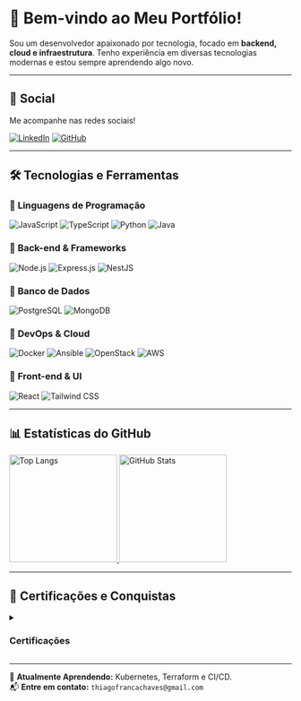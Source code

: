 # 🚀 Bem-vindo ao Meu Portfólio!

Sou um desenvolvedor apaixonado por tecnologia, focado em **backend, cloud e infraestrutura**. Tenho experiência em diversas tecnologias modernas e estou sempre aprendendo algo novo.

---

## 📢 Social
Me acompanhe nas redes sociais!

[![LinkedIn](https://img.shields.io/badge/-LinkedIn-0A66C2?style=for-the-badge&logo=linkedin&logoColor=white)](https://www.linkedin.com/in/thiago-oliveira-771006235)
[![GitHub](https://img.shields.io/badge/-GitHub-181717?style=for-the-badge&logo=github&logoColor=white)](https://github.com/ThiagoOFC)
<!--
[![Instagram](https://img.shields.io/badge/-Instagram-E4405F?style=for-the-badge&logo=instagram&logoColor=white)](https://www.instagram.com/seu-usuario/)
[![Linktree](https://img.shields.io/badge/-Linktree-39E09B?style=for-the-badge&logo=linktree&logoColor=white)](https://linktr.ee/seu-usuario)
-->
---

## 🛠️ Tecnologias e Ferramentas

### 🔹 **Linguagens de Programação**
![JavaScript](https://img.shields.io/badge/-JavaScript-F7DF1E?style=flat-square&logo=javascript&logoColor=black)
![TypeScript](https://img.shields.io/badge/-TypeScript-3178C6?style=flat-square&logo=typescript&logoColor=white)
![Python](https://img.shields.io/badge/-Python-3776AB?style=flat-square&logo=python&logoColor=white)
![Java](https://img.shields.io/badge/-Java-007396?style=flat-square&logo=java&logoColor=white)

### 🔹 **Back-end & Frameworks**
![Node.js](https://img.shields.io/badge/-Node.js-339933?style=flat-square&logo=node.js&logoColor=white)
![Express.js](https://img.shields.io/badge/-Express.js-000000?style=flat-square&logo=express&logoColor=white)
![NestJS](https://img.shields.io/badge/-NestJS-E0234E?style=flat-square&logo=nestjs&logoColor=white)

### 🔹 **Banco de Dados**
![PostgreSQL](https://img.shields.io/badge/-PostgreSQL-336791?style=flat-square&logo=postgresql&logoColor=white)
![MongoDB](https://img.shields.io/badge/-MongoDB-47A248?style=flat-square&logo=mongodb&logoColor=white)

### 🔹 **DevOps & Cloud**
![Docker](https://img.shields.io/badge/-Docker-2496ED?style=flat-square&logo=docker&logoColor=white)
![Ansible](https://img.shields.io/badge/-Ansible-EE0000?style=flat-square&logo=ansible&logoColor=white)
![OpenStack](https://img.shields.io/badge/-OpenStack-ED1944?style=flat-square&logo=openstack&logoColor=white)
![AWS](https://img.shields.io/badge/-AWS-FF9900?style=flat-square&logo=amazon-aws&logoColor=white)

### 🔹 **Front-end & UI**
![React](https://img.shields.io/badge/-React-61DAFB?style=flat-square&logo=react&logoColor=black)
![Tailwind CSS](https://img.shields.io/badge/-Tailwind%20CSS-06B6D4?style=flat-square&logo=tailwindcss&logoColor=white)

---

## 📊 Estatísticas do GitHub

<a href="https://github.com/ThiagoOFC">
  <img alt="Top Langs" src="https://github-readme-stats.vercel.app/api/top-langs/?username=ThiagoOfc&langs_count=8&layout=compact&theme=react&hide_border=true&bg_color=16131f&title_color=a788fa&icon_color=F8D866&hide=Jupyter%20Notebook,Roff" height="192px">
</a> 
<a href="https://github.com/ThiagoOFC">
  <img alt="GitHub Stats" src="https://github-readme-stats.vercel.app/api/?username=ThiagoOFC&show_icons=true&include_all_commits=true&count_private=true&theme=react&hide_border=true&bg_color=16131f&title_color=a788fa&icon_color=F8D866" height="192px"/>
</a>

---

## 📜 Certificações e Conquistas

<details>
  <summary><h3>Certificações</h3></summary>
  <p>
    <a href="https://www.credly.com/badges/sua-certificacao"><img alt="AWS Certified" src="https://images.credly.com/size/340x340/images/00634f82-b07f-4bbd-a6bb-53de397fc3a6/image.png" width="120px"/></a>
<!--     <a href="https://www.credly.com/badges/sua-certificacao"><img alt="Linux Foundation Certified" src="https://images.credly.com/size/340x340/images/9fb38928-c145-4952-9bab-7cb81082ff4f/image.png" width="100px"/></a> -->
  </p>
</details>

---

🎯 **Atualmente Aprendendo:** Kubernetes, Terraform e CI/CD.  
📬 **Entre em contato:** `thiagofrancachaves@gmail.com`
